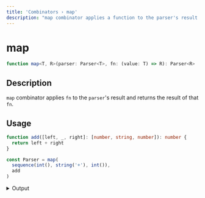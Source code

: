 ```yaml
---
title: 'Сombinators › map'
description: "map combinator applies a function to the parser's result and returns the result of that function."
---
```


# map

```typescript {{ withLineNumbers: false }}
function map<T, R>(parser: Parser<T>, fn: (value: T) => R): Parser<R>
```

## Description

`map` combinator applies `fn` to the `parser`'s result and returns the result of that `fn`.

## Usage

```typescript
function add([left, _, right]: [number, string, number]): number {
  return left + right
}

const Parser = map(
  sequence(int(), string('+'), int()),
  add
)
```

<details>
  <summary>Output</summary>

  ### Success

  ```typescript
  run(Parser).with('2+2')

  {
    kind: 'success',
    state: { text: '2+2', index: 3 },
    value: 4
  }
  ```

  ### Failure

  ```typescript
  run(Parser).with('2-2')

  {
    kind: 'failure',
    state: { text: '2-2', index: 1 },
    expected: '+'
  }
  ```
</details>
